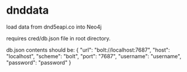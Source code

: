 # dnddata
load data from dnd5eapi.co into Neo4j 


requires cred/db.json file in root directory.

db.json contents should be:
{
  "url": "bolt://localhost:7687",
  "host": "localhost",
  "scheme": "bolt",
  "port": "7687",
  "username": "username",
  "password": "password"
}
